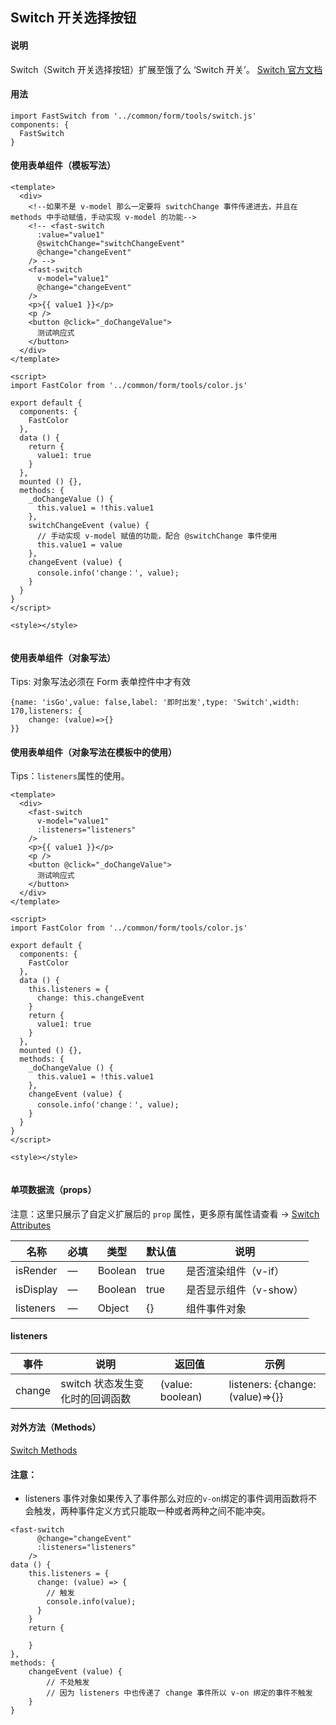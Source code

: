 ## Switch 开关选择按钮

#### 说明
Switch（Switch 开关选择按钮）扩展至饿了么 ‘Switch 开关’。
[Switch 官方文档](https://element.faas.ele.me/#/zh-CN/component/switch)


#### 用法

```
import FastSwitch from '../common/form/tools/switch.js'
components: {
  FastSwitch
}
```

#### 使用表单组件（模板写法）

```
<template>
  <div>
    <!--如果不是 v-model 那么一定要将 switchChange 事件传递进去，并且在 methods 中手动赋值，手动实现 v-model 的功能-->
    <!-- <fast-switch
      :value="value1"
      @switchChange="switchChangeEvent"
      @change="changeEvent"
    /> -->
    <fast-switch
      v-model="value1"
      @change="changeEvent"
    />
    <p>{{ value1 }}</p>
    <p />
    <button @click="_doChangeValue">
      测试响应式
    </button>
  </div>
</template>

<script>
import FastColor from '../common/form/tools/color.js'

export default {
  components: {
    FastColor
  },
  data () {
    return {
      value1: true
    }
  },
  mounted () {},
  methods: {
    _doChangeValue () {
      this.value1 = !this.value1
    },
    switchChangeEvent (value) {
      // 手动实现 v-model 赋值的功能，配合 @switchChange 事件使用
      this.value1 = value
    },
    changeEvent (value) {
      console.info('change：', value);
    }
  }
}
</script>

<style></style>


```

#### 使用表单组件（对象写法）

Tips: 对象写法必须在 Form 表单控件中才有效

```
{name: 'isGo',value: false,label: '即时出发',type: 'Switch',width: 170,listeners: {
    change: (value)=>{}
}}
```

#### 使用表单组件（对象写法在模板中的使用）

Tips：`listeners`属性的使用。

```
<template>
  <div>
    <fast-switch
      v-model="value1"
      :listeners="listeners"
    />
    <p>{{ value1 }}</p>
    <p />
    <button @click="_doChangeValue">
      测试响应式
    </button>
  </div>
</template>

<script>
import FastColor from '../common/form/tools/color.js'

export default {
  components: {
    FastColor
  },
  data () {
    this.listeners = {
      change: this.changeEvent
    }
    return {
      value1: true
    }
  },
  mounted () {},
  methods: {
    _doChangeValue () {
      this.value1 = !this.value1
    },
    changeEvent (value) {
      console.info('change：', value);
    }
  }
}
</script>

<style></style>


```



#### 单项数据流（props）

注意：这里只展示了自定义扩展后的 `prop` 属性，更多原有属性请查看 -> [Switch Attributes](https://element.eleme.cn/#/zh-CN/component/switch#attributes)

名称 | 必填 | 类型 | 默认值 | 说明
---|---|---|---|---
isRender | — | Boolean |  true | 是否渲染组件（v-if）
isDisplay | — | Boolean |  true | 是否显示组件（v-show）
listeners | — | Object |  {} | 组件事件对象

#### listeners
事件 | 说明 | 返回值 | 示例
---|---|---|---
change | switch 状态发生变化时的回调函数 | (value: boolean) | listeners: {change: (value)=>{}}

#### 对外方法（Methods）
[Switch Methods](https://element.eleme.cn/#/zh-CN/component/switch#methods)

#### 注意：

- listeners 事件对象如果传入了事件那么对应的`v-on`绑定的事件调用函数将不会触发，两种事件定义方式只能取一种或者两种之间不能冲突。

```
<fast-switch
      @change="changeEvent"
      :listeners="listeners"
    />
data () {
    this.listeners = {
      change: (value) => {
        // 触发
        console.info(value);
      }
    }
    return {
        
    }
},
methods: {
    changeEvent (value) {
        // 不处触发
        // 因为 listeners 中也传递了 change 事件所以 v-on 绑定的事件不触发
    }
}
```

